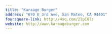```yaml
---
title: "Karaage Burger"
address: "670 E 3rd Ave, San Mateo, CA 94401"
foursquare-link: http://4sq.com/2lpI8ls
website: http://www.karaageburger.com
---
```

